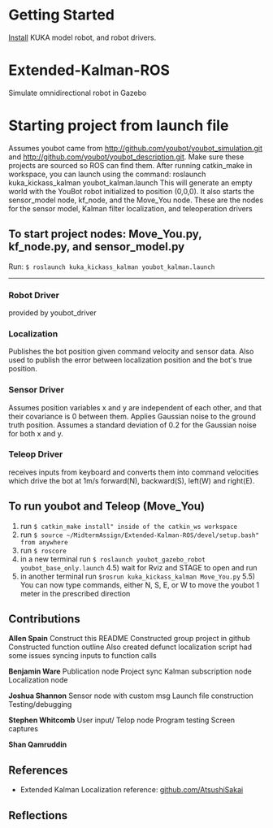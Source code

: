 # Getting Started
[Install](http://www.youbot-store.com/wiki/index.php/Gazebo_simulation) KUKA model robot, and robot drivers. 

# Extended-Kalman-ROS
Simulate omnidirectional robot in Gazebo 

# Starting project from launch file
Assumes youbot came from http://github.com/youbot/youbot_simulation.git and http://github.com/youbot/youbot_description.git. 
Make sure these projects are sourced so ROS can find them.
After running catkin_make in workspace, you can launch using the command:
roslaunch kuka_kickass_kalman youbot_kalman.launch 
This will generate an empty world with the YouBot robot initialized to position (0,0,0). It also starts the sensor_model node, kf_node, and the Move_You node. These are the nodes for the sensor model, Kalman filter localization, and teleoperation drivers

## To start project nodes: Move_You.py, kf_node.py, and sensor_model.py
Run: ```$ roslaunch kuka_kickass_kalman youbot_kalman.launch```


-----------------------------------
### Robot Driver
provided by youbot_driver

### Localization
Publishes the bot position given command velocity and sensor data. Also used to publish the error between localization position and the bot's true position.  

### Sensor Driver
Assumes position variables x and y are independent of each other, and that their covariance is 0 between them. Applies Gaussian noise to the ground truth position. Assumes a standard deviation of 0.2 for the Gaussian noise for both x and y.

### Teleop Driver
receives inputs from keyboard and converts them into command velocities which drive the bot at 1m/s forward(N), backward(S), left(W) and right(E). 


## To run youbot and Teleop (Move_You)
1) run ```$ catkin_make install" inside of the catkin_ws workspace```
2) run ```$ source ~/MidtermAssign/Extended-Kalman-ROS/devel/setup.bash" from anywhere```
3) run ```$ roscore```
4) in a new terminal run ```$ roslaunch youbot_gazebo_robot youbot_base_only.launch```
4.5) wait for Rviz and STAGE to open and run
5) in another terminal run ```$rosrun kuka_kickass_kalman Move_You.py```
5.5) You can now type commands, either N, S, E, or W to move the youbot 1 meter in the prescribed direction


## Contributions
**Allen Spain**
Construct this README 
Constructed group project in github
Constructed function outline
Also created defunct localization script
had some issues syncing inputs to function calls

**Benjamin Ware** 
Publication node
Project sync
Kalman subscription node
Localization node

**Joshua Shannon** 
Sensor node with custom msg
Launch file construction
Testing/debugging

**Stephen Whitcomb** 
User input/ Telop node
Program testing
Screen captures

**Shan Qamruddin** 

## References
* Extended Kalman Localization reference: [github.com/AtsushiSakai](https://github.com/AtsushiSakai/PythonRobotics/tree/master/Localization/extended_kalman_filter)

## Reflections



